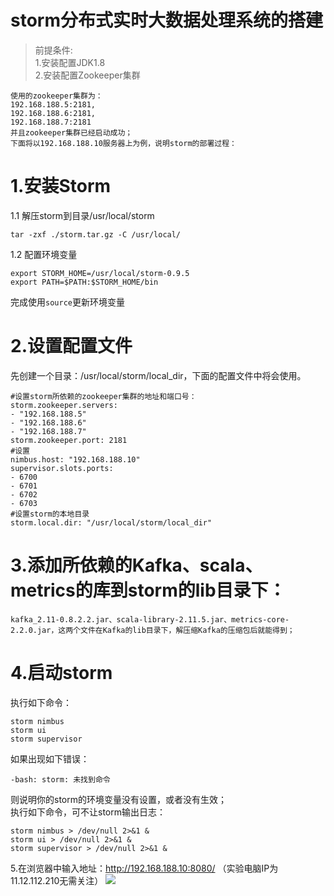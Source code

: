 # storm分布式实时大数据处理系统的搭建
> 前提条件:  
1.安装配置JDK1.8  
2.安装配置Zookeeper集群

```
使用的zookeeper集群为：
192.168.188.5:2181,
192.168.188.6:2181,
192.168.188.7:2181
并且zookeeper集群已经启动成功；
下面将以192.168.188.10服务器上为例，说明storm的部署过程：
```
# 1.安装Storm
1.1 解压storm到目录/usr/local/storm
```
tar -zxf ./storm.tar.gz -C /usr/local/
```

1.2 配置环境变量
```
export STORM_HOME=/usr/local/storm-0.9.5
export PATH=$PATH:$STORM_HOME/bin
```

完成使用`source`更新环境变量

# 2.设置配置文件
先创建一个目录：/usr/local/storm/local_dir，下面的配置文件中将会使用。
```
#设置storm所依赖的zookeeper集群的地址和端口号：
storm.zookeeper.servers:
- "192.168.188.5"
- "192.168.188.6"
- "192.168.188.7"
storm.zookeeper.port: 2181
#设置
nimbus.host: "192.168.188.10"
supervisor.slots.ports:
- 6700
- 6701
- 6702
- 6703
#设置storm的本地目录
storm.local.dir: "/usr/local/storm/local_dir"
```

# 3.添加所依赖的Kafka、scala、metrics的库到storm的lib目录下：
```
kafka_2.11-0.8.2.2.jar、scala-library-2.11.5.jar、metrics-core-2.2.0.jar，这两个文件在Kafka的lib目录下，解压缩Kafka的压缩包后就能得到；
```
# 4.启动storm
执行如下命令：
```
storm nimbus
storm ui
storm supervisor
```
如果出现如下错误：
```
-bash: storm: 未找到命令
```
则说明你的storm的环境变量没有设置，或者没有生效；  
执行如下命令，可不让storm输出日志： 
``` 
storm nimbus > /dev/null 2>&1 &
storm ui > /dev/null 2>&1 &
storm supervisor > /dev/null 2>&1 &
```
5.在浏览器中输入地址：http://192.168.188.10:8080/ （实验电脑IP为11.12.112.210无需关注）
![](https://img-blog.csdn.net/20170418172739492?watermark/2/text/aHR0cDovL2Jsb2cuY3Nkbi5uZXQvaG91aml4aW4=/font/5a6L5L2T/fontsize/400/fill/I0JBQkFCMA==/dissolve/70/gravity/Center)